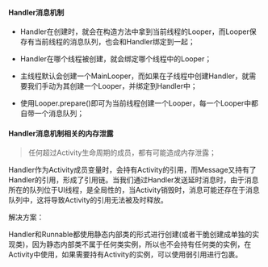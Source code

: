 #### Handler消息机制

* Handler在创建时，就会在构造方法中拿到当前线程的Looper，而Looper保存有当前线程的消息队列，也会和Handler绑定到一起；

* Handler在哪个线程被创建，就会绑定哪个线程中的Looper；

* 主线程默认会创建一个MainLooper，而如果在子线程中创建Handler，就需要我们手动为其创建一个Looper，并绑定到Handler中；

* 使用Looper.prepare\(\)即可为当前线程创建一个Looper，每一个Looper中都自带一个消息队列；

#### Handler消息机制相关的内存泄露

> 任何超过Activity生命周期的成员，都有可能造成内存泄露；

Handler作为Activity成员变量时，会持有Activity的引用，而Message又持有了Handler的引用，形成了引用链。当我们通过Handler发送延时消息时，由于消息所在的队列位于UI线程，是全局性的，当Activity销毁时，消息可能还存在于消息队列中，这将导致Activity的引用无法被及时释放。

解决方案：

Handler和Runnable都使用静态内部类的形式进行创建\(或者干脆创建成单独的实现类\)，因为静态内部类不属于任何类实例，所以也不会持有任何类的实例，在Activity中使用，如果需要持有Activity的实例，可以使用弱引用进行包裹。

